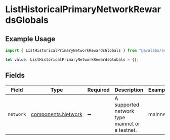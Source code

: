 # ListHistoricalPrimaryNetworkRewardsGlobals

## Example Usage

```typescript
import { ListHistoricalPrimaryNetworkRewardsGlobals } from "@avalabs/avalanche-sdk/models/operations";

let value: ListHistoricalPrimaryNetworkRewardsGlobals = {};
```

## Fields

| Field                                                    | Type                                                     | Required                                                 | Description                                              | Example                                                  |
| -------------------------------------------------------- | -------------------------------------------------------- | -------------------------------------------------------- | -------------------------------------------------------- | -------------------------------------------------------- |
| `network`                                                | [components.Network](../../models/components/network.md) | :heavy_minus_sign:                                       | A supported network type mainnet or a testnet.           | mainnet                                                  |